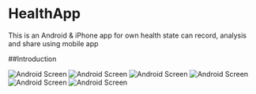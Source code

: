 # HealthApp
This is an Android &amp; iPhone app for own health state can record, analysis and share using mobile app

##Introduction

![Android Screen](/Image/1.png "Android Screen")
![Android Screen](/Image/2.png "Android Screen")
![Android Screen](/Image/3.png "Android Screen")
![Android Screen](/Image/4.png "Android Screen")
![Android Screen](/Image/5.png "Android Screen")
![Android Screen](/Image/6.png "Android Screen")
